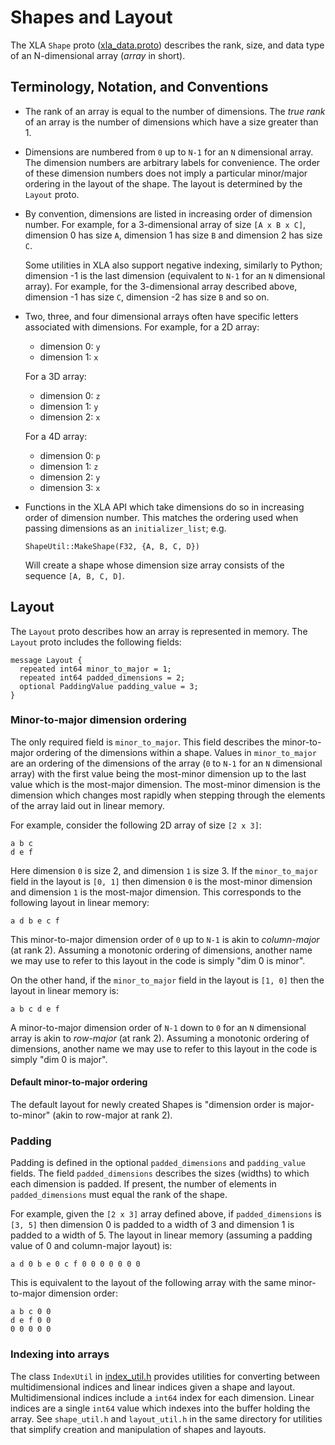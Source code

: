 # Shapes and Layout

The XLA `Shape` proto
([xla_data.proto](https://www.tensorflow.org/code/tensorflow/compiler/xla/xla_data.proto))
describes the rank, size, and data type of an N-dimensional array (*array* in
short).

## Terminology, Notation, and Conventions

*   The rank of an array is equal to the number of dimensions. The *true rank*
    of an array is the number of dimensions which have a size greater than 1.

*   Dimensions are numbered from `0` up to `N-1` for an `N` dimensional array.
    The dimension numbers are arbitrary labels for convenience. The order of
    these dimension numbers does not imply a particular minor/major ordering in
    the layout of the shape. The layout is determined by the `Layout` proto.

*   By convention, dimensions are listed in increasing order of dimension
    number. For example, for a 3-dimensional array of size `[A x B x C]`,
    dimension 0 has size `A`, dimension 1 has size `B` and dimension 2 has size
    `C`.

    Some utilities in XLA also support negative indexing, similarly to Python;
    dimension -1 is the last dimension (equivalent to `N-1` for an `N`
    dimensional array). For example, for the 3-dimensional array described
    above, dimension -1 has size `C`, dimension -2 has size `B` and so on.

*   Two, three, and four dimensional arrays often have specific letters
    associated with dimensions. For example, for a 2D array:

    *   dimension 0: `y`
    *   dimension 1: `x`

    For a 3D array:

    *   dimension 0: `z`
    *   dimension 1: `y`
    *   dimension 2: `x`

    For a 4D array:

    *   dimension 0: `p`
    *   dimension 1: `z`
    *   dimension 2: `y`
    *   dimension 3: `x`

*   Functions in the XLA API which take dimensions do so in increasing order of
    dimension number. This matches the ordering used when passing dimensions as
    an `initializer_list`; e.g.

    `ShapeUtil::MakeShape(F32, {A, B, C, D})`

    Will create a shape whose dimension size array consists of the sequence
    `[A, B, C, D]`.

## Layout

The `Layout` proto describes how an array is represented in memory. The `Layout`
proto includes the following fields:

```
message Layout {
  repeated int64 minor_to_major = 1;
  repeated int64 padded_dimensions = 2;
  optional PaddingValue padding_value = 3;
}
```

### Minor-to-major dimension ordering

The only required field is `minor_to_major`. This field describes the
minor-to-major ordering of the dimensions within a shape. Values in
`minor_to_major` are an ordering of the dimensions of the array (`0` to `N-1`
for an `N` dimensional array) with the first value being the most-minor
dimension up to the last value which is the most-major dimension. The most-minor
dimension is the dimension which changes most rapidly when stepping through the
elements of the array laid out in linear memory.

For example, consider the following 2D array of size `[2 x 3]`:

```
a b c
d e f
```

Here dimension `0` is size 2, and dimension `1` is size 3. If the
`minor_to_major` field in the layout is `[0, 1]` then dimension `0` is the
most-minor dimension and dimension `1` is the most-major dimension. This
corresponds to the following layout in linear memory:

```
a d b e c f
```

This minor-to-major dimension order of `0` up to `N-1` is akin to *column-major*
(at rank 2). Assuming a monotonic ordering of dimensions, another name we may
use to refer to this layout in the code is simply "dim 0 is minor".

On the other hand, if the `minor_to_major` field in the layout is `[1, 0]` then
the layout in linear memory is:

```
a b c d e f
```

A minor-to-major dimension order of `N-1` down to `0` for an `N` dimensional
array is akin to *row-major* (at rank 2). Assuming a monotonic ordering of
dimensions, another name we may use to refer to this layout in the code is
simply "dim 0 is major".

#### Default minor-to-major ordering

The default layout for newly created Shapes is "dimension order is
major-to-minor" (akin to row-major at rank 2).

### Padding

Padding is defined in the optional `padded_dimensions` and `padding_value`
fields. The field `padded_dimensions` describes the sizes (widths) to which each
dimension is padded. If present, the number of elements in `padded_dimensions`
must equal the rank of the shape.

For example, given the `[2 x 3]` array defined above, if `padded_dimensions` is
`[3, 5]` then dimension 0 is padded to a width of 3 and dimension 1 is padded to
a width of 5. The layout in linear memory (assuming a padding value of 0 and
column-major layout) is:

```
a d 0 b e 0 c f 0 0 0 0 0 0 0
```

This is equivalent to the layout of the following array with the same
minor-to-major dimension order:

```
a b c 0 0
d e f 0 0
0 0 0 0 0
```

### Indexing into arrays

The class `IndexUtil` in
[index_util.h](https://www.tensorflow.org/code/tensorflow/compiler/xla/index_util.h)
provides utilities for converting between multidimensional indices and linear
indices given a shape and layout. Multidimensional indices include a `int64`
index for each dimension. Linear indices are a single `int64` value which
indexes into the buffer holding the array. See `shape_util.h` and
`layout_util.h` in the same directory for utilities that simplify creation and
manipulation of shapes and layouts.
